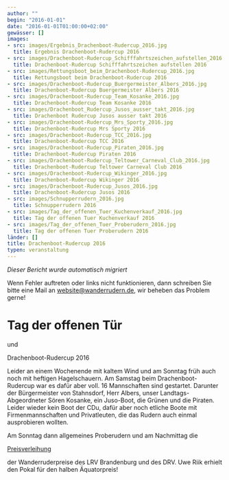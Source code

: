 ```yaml
---
author: ""
begin: "2016-01-01"
date: "2016-01-01T01:00:00+02:00"
gewässer: []
images:
- src: images/Ergebnis_Drachenboot-Rudercup_2016.jpg
  title: Ergebnis Drachenboot-Rudercup 2016
- src: images/Drachenboot-Rudercup_Schifffahrtszeichen_aufstellen_2016.jpg
  title: Drachenboot-Rudercup Schifffahrtszeichen aufstellen 2016
- src: images/Rettungsboot_beim_Drachenboot-Rudercup_2016.jpg
  title: Rettungsboot beim Drachenboot-Rudercup 2016
- src: images/Drachenboot-Rudercup_Buergermeister_Albers_2016.jpg
  title: Drachenboot-Rudercup Buergermeister Albers 2016
- src: images/Drachenboot-Rudercup_Team_Kosanke_2016.jpg
  title: Drachenboot-Rudercup Team Kosanke 2016
- src: images/Drachenboot_Rudercup_Jusos_ausser_takt_2016.jpg
  title: Drachenboot Rudercup Jusos ausser takt 2016
- src: images/Drachenboot-Rudercup_Mrs_Sporty_2016.jpg
  title: Drachenboot-Rudercup Mrs Sporty 2016
- src: images/Drachenboot-Rudercup_TCC_2016.jpg
  title: Drachenboot-Rudercup TCC 2016
- src: images/Drachenboot-Rudercup_Piraten_2016.jpg
  title: Drachenboot-Rudercup Piraten 2016
- src: images/Drachenboot-Rudercup_Teltower_Carneval_Club_2016.jpg
  title: Drachenboot-Rudercup Teltower Carneval Club 2016
- src: images/Drachenboot-Rudercup_Wikinger_2016.jpg
  title: Drachenboot-Rudercup Wikinger 2016
- src: images/Drachenboot-Rudercup_Jusos_2016.jpg
  title: Drachenboot-Rudercup Jusos 2016
- src: images/Schnupperrudern_2016.jpg
  title: Schnupperrudern 2016
- src: images/Tag_der_offenen_Tuer_Kuchenverkauf_2016.jpg
  title: Tag der offenen Tuer Kuchenverkauf 2016
- src: images/Tag_der_offenen_Tuer_Proberudern_2016.jpg
  title: Tag der offenen Tuer Proberudern 2016
länder: []
title: Drachenboot-Rudercup 2016
typen: veranstaltung
---
```



*Dieser Bericht wurde automatisch migriert*

Wenn Fehler auftreten oder links nicht funktionieren, dann schreiben Sie bitte eine Mail an website@wanderrudern.de, wir beheben das Problem gerne!



# Tag der offenen Tür


und

Drachenboot-Rudercup 2016

Leider an einem Wochenende mit kaltem Wind und am Sonntag früh auch noch mit heftigen Hagelschauern. Am Samstag beim Drachenboot-Rudercup war es dafür aber voll. 16 Mannschaften sind gestartet. Darunter der Bürgermeister von Stahnsdorf, Herr Albers, unser Landtags-Abgeordneter Sören Kosanke, ein Juso-Boot, die Grünen und die Piraten. Leider wieder kein Boot der CDu, dafür aber noch etliche Boote mit Firmenmannschaften und Privatleuten, die das Rudern auch einmal ausprobieren wollten.

Am Sonntag dann allgemeines Proberudern und am Nachmittag die

[Preisverleihung](/berichte/2016/preisverleihungen_2016)

der Wanderruderpreise des LRV Brandenburg und des DRV. Uwe Riik erhielt den Pokal für den halben Äquatorpreis!
